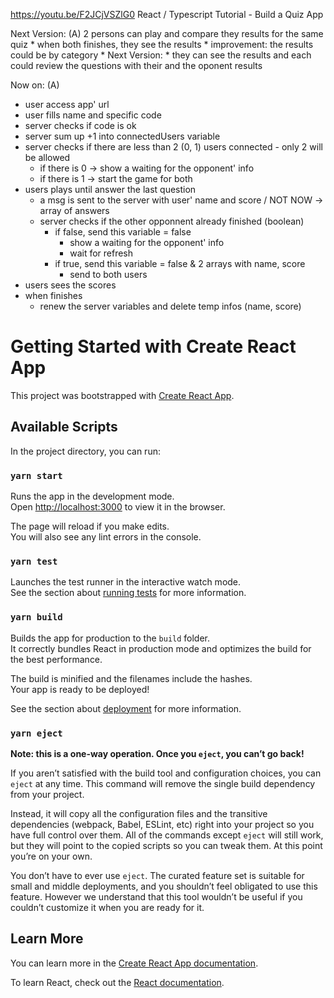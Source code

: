 
https://youtu.be/F2JCjVSZlG0
React / Typescript Tutorial - Build a Quiz App

Next Version:
(A) 2 persons can play and compare they results for the same quiz
    * when both finishes, they see the results
        * improvement: the results could be by category
        * Next Version:
            * they can see the results and each could review the questions with their and the oponent results


Now on:
(A)
- user access app' url
- user fills name and specific code
- server checks if code is ok
- server sum up +1 into connectedUsers variable
- server checks if there are less than 2 (0, 1) users connected - only 2 will be allowed
    - if there is 0 -> show a waiting for the opponent' info
    - if there is 1 -> start the game for both
- users plays until answer the last question
    - a msg is sent to the server with user' name and score / NOT NOW -> array of answers
    - server checks if the other opponnent already finished (boolean)
        - if false, send this variable = false
            - show a waiting for the opponent' info
            - wait for refresh
        - if true, send this variable = false & 2 arrays with name, score
            - send to both users
- users sees the scores
- when finishes
    - renew the server variables and delete temp infos (name, score)






# Getting Started with Create React App

This project was bootstrapped with [Create React App](https://github.com/facebook/create-react-app).

## Available Scripts

In the project directory, you can run:

### `yarn start`

Runs the app in the development mode.\
Open [http://localhost:3000](http://localhost:3000) to view it in the browser.

The page will reload if you make edits.\
You will also see any lint errors in the console.

### `yarn test`

Launches the test runner in the interactive watch mode.\
See the section about [running tests](https://facebook.github.io/create-react-app/docs/running-tests) for more information.

### `yarn build`

Builds the app for production to the `build` folder.\
It correctly bundles React in production mode and optimizes the build for the best performance.

The build is minified and the filenames include the hashes.\
Your app is ready to be deployed!

See the section about [deployment](https://facebook.github.io/create-react-app/docs/deployment) for more information.

### `yarn eject`

**Note: this is a one-way operation. Once you `eject`, you can’t go back!**

If you aren’t satisfied with the build tool and configuration choices, you can `eject` at any time. This command will remove the single build dependency from your project.

Instead, it will copy all the configuration files and the transitive dependencies (webpack, Babel, ESLint, etc) right into your project so you have full control over them. All of the commands except `eject` will still work, but they will point to the copied scripts so you can tweak them. At this point you’re on your own.

You don’t have to ever use `eject`. The curated feature set is suitable for small and middle deployments, and you shouldn’t feel obligated to use this feature. However we understand that this tool wouldn’t be useful if you couldn’t customize it when you are ready for it.

## Learn More

You can learn more in the [Create React App documentation](https://facebook.github.io/create-react-app/docs/getting-started).

To learn React, check out the [React documentation](https://reactjs.org/).
